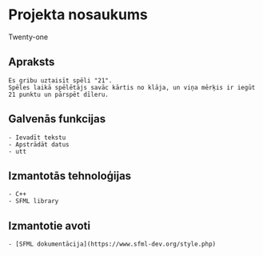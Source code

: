 # Projekta nosaukums
  Twenty-one

## Apraksts
  	Es gribu uztaisīt spēli "21".
	Spēles laikā spēlētājs savāc kārtis no klāja, un viņa mērķis ir iegūt 21 punktu un pārspēt dīleru.
  
## Galvenās funkcijas
	- Ievadīt tekstu
	- Apstrādāt datus
	- utt
## Izmantotās tehnoloģijas
	- C++
	- SFML library
## Izmantotie avoti
	- [SFML dokumentācija](https://www.sfml-dev.org/style.php)
